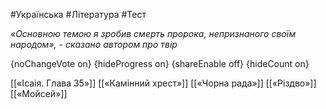 #Українська #Література #Тест

*«Основною темою я зробив смерть пророка, непризнаного своїм народом», - сказано автором про твір*

{noChangeVote on}
{hideProgress on}
{shareEnable off}
{hideCount on}

[[«Ісаія. Глава 35»]]
[[«Камінний хрест»]]
[[«Чорна рада»]]
[[«Різдво»]]
[[«Мойсей»]]

